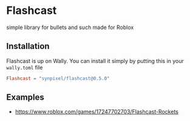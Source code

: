 # Flashcast

simple library for bullets and such made for Roblox

## Installation

Flashcast is up on Wally. You can install it simply by putting this in your `wally.toml` file

```toml
Flashcast = "synpixel/flashcast@0.5.0"
```

## Examples

- https://www.roblox.com/games/17247702703/Flashcast-Rockets
